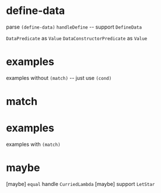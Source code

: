 # define-data

parse `(define-data)`
`handleDefine` -- support `DefineData`

`DataPredicate` as `Value`
`DataConstructorPredicate` as `Value`

# examples

examples without `(match)` -- just use `(cond)`

# match

# examples

examples with `(match)`

# maybe

[maybe] `equal` handle `CurriedLambda`
[maybe] support `LetStar`
